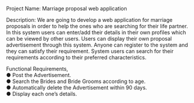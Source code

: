 Project Name: Marriage proposal web application

Description: We are going to develop a web application for marriage proposals in order to help
the ones who are searching for their life partner. In this system users can enter/add their details in
their own profiles which can be viewed by other users. Users can display their own proposal
advertisement through this system. Anyone can register to the system and they can satisfy their
requirement. System users can search for their requirements according to their preferred
characteristics.

Functional Requirements,                                                                                                                   
● Post the Advertisement.                                                                                                                 
● Search the Brides and Bride Grooms according to age.                                                                                     
● Automatically delete the Advertisement within 90 days.                                                                                   
● Display each one’s details.                                                                                                              
